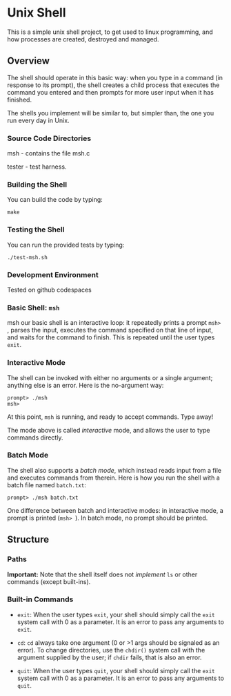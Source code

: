 # Unix Shell

This is a simple unix shell project, to get used to linux programming, and how processes are created, destroyed and managed.

## Overview

The shell should operate in this basic way:
when you type in a command (in response to its prompt), the shell
creates a child process that executes the command you entered and then prompts
for more user input when it has finished.

The shells you implement will be similar to, but simpler than, the one you run
every day in Unix. 

### Source Code Directories
msh - contains the file msh.c

tester - test harness. 

### Building the Shell
You can build the code by typing:
```
make
```
### Testing the Shell
You can run the provided tests by typing:
```
./test-msh.sh
```

### Development Environment

Tested on github codespaces

### Basic Shell: `msh`

msh our basic shell is an interactive loop: it repeatedly 
prints a prompt `msh> `, parses the input, executes the command specified 
on that line of input, and waits for the command to finish. 
This is repeated until the user types `exit`. 


### Interactive Mode

The shell can be invoked with either no arguments or a single argument;
anything else is an error. Here is the no-argument way:

```
prompt> ./msh
msh> 
```

At this point, `msh` is running, and ready to accept commands. Type away!

The mode above is called *interactive* mode, and allows the user to type
commands directly. 

### Batch Mode

The shell also supports a *batch mode*, which instead reads
input from a file and executes commands from therein. Here is how you
run the shell with a batch file named `batch.txt`:

```
prompt> ./msh batch.txt
```

One difference between batch and interactive modes: in interactive mode, a
prompt is printed (`msh> `). In batch mode, no prompt should be printed.

## Structure

### Paths

**Important:** Note that the shell itself does not *implement* `ls` or other
commands (except built-ins). 

### Built-in Commands

* `exit`: When the user types `exit`, your shell should simply call the `exit`
  system call with 0 as a parameter. It is an error to pass any arguments to
  `exit`. 

* `cd`: `cd` always take one argument (0 or >1 args should be signaled as an
error). To change directories, use the `chdir()` system call with the argument
supplied by the user; if `chdir` fails, that is also an error.

*  `quit`: When the user types `quit`, your shell should simply call the `exit`
  system call with 0 as a parameter. It is an error to pass any arguments to
  `quit`. 
